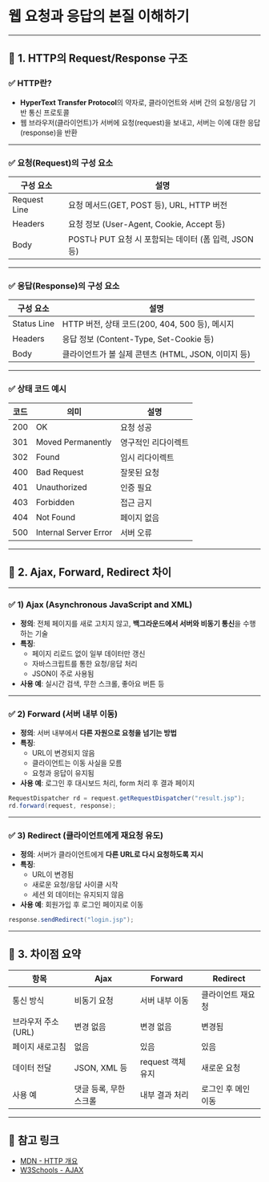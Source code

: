 
# 웹 요청과 응답의 본질 이해하기

---

## 📌 1. HTTP의 Request/Response 구조

### ✅ HTTP란?
- **HyperText Transfer Protocol**의 약자로, 클라이언트와 서버 간의 요청/응답 기반 통신 프로토콜
- 웹 브라우저(클라이언트)가 서버에 요청(request)을 보내고, 서버는 이에 대한 응답(response)을 반환

---

### ✅ 요청(Request)의 구성 요소

| 구성 요소 | 설명 |
|-----------|------|
| Request Line | 요청 메서드(GET, POST 등), URL, HTTP 버전 |
| Headers | 요청 정보 (User-Agent, Cookie, Accept 등) |
| Body | POST나 PUT 요청 시 포함되는 데이터 (폼 입력, JSON 등) |

---

### ✅ 응답(Response)의 구성 요소

| 구성 요소 | 설명 |
|-----------|------|
| Status Line | HTTP 버전, 상태 코드(200, 404, 500 등), 메시지 |
| Headers | 응답 정보 (Content-Type, Set-Cookie 등) |
| Body | 클라이언트가 볼 실제 콘텐츠 (HTML, JSON, 이미지 등) |

---

### ✅ 상태 코드 예시

| 코드 | 의미 | 설명 |
|------|------|------|
| 200 | OK | 요청 성공 |
| 301 | Moved Permanently | 영구적인 리다이렉트 |
| 302 | Found | 임시 리다이렉트 |
| 400 | Bad Request | 잘못된 요청 |
| 401 | Unauthorized | 인증 필요 |
| 403 | Forbidden | 접근 금지 |
| 404 | Not Found | 페이지 없음 |
| 500 | Internal Server Error | 서버 오류 |

---

## 📌 2. Ajax, Forward, Redirect 차이

---

### ✅ 1) Ajax (Asynchronous JavaScript and XML)

- **정의**: 전체 페이지를 새로 고치지 않고, **백그라운드에서 서버와 비동기 통신**을 수행하는 기술
- **특징**:
  - 페이지 리로드 없이 일부 데이터만 갱신
  - 자바스크립트를 통한 요청/응답 처리
  - JSON이 주로 사용됨
- **사용 예**: 실시간 검색, 무한 스크롤, 좋아요 버튼 등

---

### ✅ 2) Forward (서버 내부 이동)

- **정의**: 서버 내부에서 **다른 자원으로 요청을 넘기는 방법**
- **특징**:
  - URL이 변경되지 않음
  - 클라이언트는 이동 사실을 모름
  - 요청과 응답이 유지됨
- **사용 예**: 로그인 후 대시보드 처리, form 처리 후 결과 페이지

```java
RequestDispatcher rd = request.getRequestDispatcher("result.jsp");
rd.forward(request, response);
```

---

### ✅ 3) Redirect (클라이언트에게 재요청 유도)

- **정의**: 서버가 클라이언트에게 **다른 URL로 다시 요청하도록 지시**
- **특징**:
  - URL이 변경됨
  - 새로운 요청/응답 사이클 시작
  - 세션 외 데이터는 유지되지 않음
- **사용 예**: 회원가입 후 로그인 페이지로 이동

```java
response.sendRedirect("login.jsp");
```

---

## 📌 3. 차이점 요약

| 항목 | Ajax | Forward | Redirect |
|------|------|---------|----------|
| 통신 방식 | 비동기 요청 | 서버 내부 이동 | 클라이언트 재요청 |
| 브라우저 주소(URL) | 변경 없음 | 변경 없음 | 변경됨 |
| 페이지 새로고침 | 없음 | 있음 | 있음 |
| 데이터 전달 | JSON, XML 등 | request 객체 유지 | 새로운 요청 |
| 사용 예 | 댓글 등록, 무한스크롤 | 내부 결과 처리 | 로그인 후 메인 이동 |

---

## 🔗 참고 링크

- [MDN - HTTP 개요](https://developer.mozilla.org/ko/docs/Web/HTTP/Overview)
- [W3Schools - AJAX](https://www.w3schools.com/xml/ajax_intro.asp)
